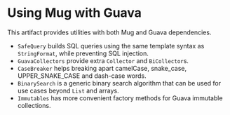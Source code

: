 # Using Mug with Guava

This artifact provides utilities with both Mug and Guava dependencies.

* `SafeQuery` builds SQL queries using the same template syntax as `StringFormat`, while preventing SQL injection.
* `GuavaCollectors` provide extra `Collector` and `BiCollector`s.
* `CaseBreaker` helps breaking apart camelCase, snake_case, UPPER_SNAKE_CASE and dash-case words.
* `BinarySearch` is a generic binary search algorithm that can be used for use cases beyond `List` and arrays.
* `Immutables` has more convenient factory methods for Guava immutable collections.
